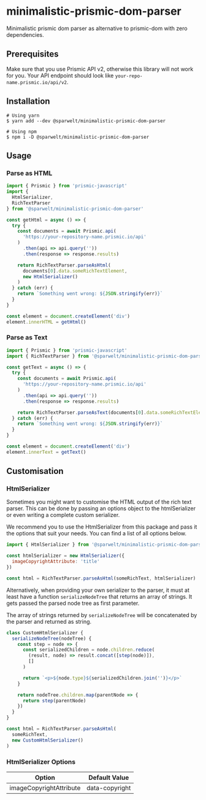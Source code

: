 # minimalistic-prismic-dom-parser

Minimalistic prismic dom parser as alternative to prismic-dom
with zero dependencies.

## Prerequisites

Make sure that you use Prismic API v2, otherwise this library will not work for you. Your API endpoint should look like `your-repo-name.prismic.io/api/v2`.

## Installation

```shell script
# Using yarn
$ yarn add --dev @sparwelt/minimalistic-prismic-dom-parser

# Using npm
$ npm i -D @sparwelt/minimalistic-prismic-dom-parser
```

## Usage

### Parse as HTML

```javascript
import { Prismic } from 'prismic-javascript'
import {
  HtmlSerializer,
  RichTextParser
} from '@sparwelt/minimalistic-prismic-dom-parser'

const getHtml = async () => {
  try {
    const documents = await Prismic.api(
      'https://your-repository-name.prismic.io/api'
    )
      .then(api => api.query(''))
      .then(response => response.results)

    return RichTextParser.parseAsHtml(
      documents[0].data.someRichTextElement,
      new HtmlSerializer()
    )
  } catch (err) {
    return `Something went wrong: ${JSON.stringify(err)}`
  }
}

const element = document.createElement('div')
element.innerHTML = getHtml()
```

### Parse as Text

```javascript
import { Prismic } from 'prismic-javascript'
import { RichTextParser } from '@sparwelt/minimalistic-prismic-dom-parser'

const getText = async () => {
  try {
    const documents = await Prismic.api(
      'https://your-repository-name.prismic.io/api'
    )
      .then(api => api.query(''))
      .then(response => response.results)

    return RichTextParser.parseAsText(documents[0].data.someRichTextElement)
  } catch (err) {
    return `Something went wrong: ${JSON.stringify(err)}`
  }
}

const element = document.createElement('div')
element.innerText = getText()
```

## Customisation

### HtmlSerializer

Sometimes you might want to customise the HTML output of the rich text parser. This can be done by passing an options object to the htmlSerializer or even writing a complete custom serializer.

We recommend you to use the HtmlSerializer from this package and pass it the options that suit your needs. You can find a list of all options below.

```javascript
import { HtmlSerializer } from '@sparwelt/minimalistic-prismic-dom-parser/src/html-serializer'

const htmlSerializer = new HtmlSerializer({
  imageCopyrightAttribute: 'title'
})

const html = RichTextParser.parseAsHtml(someRichText, htmlSerializer)
```

Alternatively, when providing your own serializer to the parser, it must at least have a function `serializeNodeTree` that returns an array of strings. It gets passed the parsed node tree as first parameter.

The array of strings returned by `serializeNodeTree` will be concatenated by the parser and returned as string.

```javascript
class CustomHtmlSerializer {
  serializeNodeTree(nodeTree) {
    const step = node => {
      const serializedChildren = node.children.reduce(
        (result, node) => result.concat([step(node)]),
        []
      )

      return `<p>${node.type}${serializedChildren.join('')}</p>`
    }

    return nodeTree.children.map(parentNode => {
      return step(parentNode)
    })
  }
}

const html = RichTextParser.parseAsHtml(
  someRichText,
  new CustomHtmlSerializer()
)
```

### HtmlSerializer Options

| Option                  | Default Value  |
| ----------------------- | -------------- |
| imageCopyrightAttribute | data-copyright |
